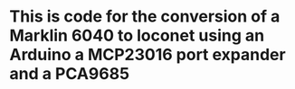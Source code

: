 # This is code for the conversion of a Marklin 6040 to loconet using an Arduino a MCP23016 port expander and a PCA9685
